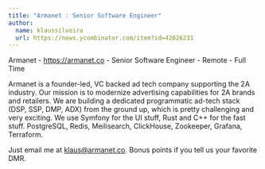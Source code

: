```yaml
---
title: "Armanet : Senior Software Engineer"
author:
  name: klaussilveira
  url: https://news.ycombinator.com/item?id=42026231
---
```

Armanet - <a href="https:&#x2F;&#x2F;armanet.co" rel="nofollow">https:&#x2F;&#x2F;armanet.co</a> - Senior Software Engineer - Remote - Full Time

Armanet is a founder-led, VC backed ad tech company supporting the 2A industry. Our mission is to modernize advertising capabilities for 2A brands and retailers. We are building a dedicated programmatic ad-tech stack (DSP, SSP, DMP, ADX) from the ground up, which is pretty challenging and very exciting. We use Symfony for the UI stuff, Rust and C++ for the fast stuff. PostgreSQL, Redis, Meilisearch, ClickHouse, Zookeeper, Grafana, Terraform.

Just email me at klaus@armanet.co. Bonus points if you tell us your favorite DMR.
<JobApplication />
